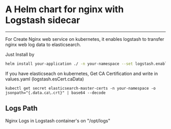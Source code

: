 # A Helm chart for nginx with Logstash sidecar
---

For Create Nginx web service on kubernetes, it enables logstash to transfer nginx web log data to elasticsearch.

Just Install by
```bash
helm install your-application ./ -n your-namespace --set logstash.enabled=true
```

If you have elasticseach on kubernetes, Get CA Certification and write in values.yaml (logstash.esCert.caData)
```
kubectl get secret elasticsearch-master-certs -n your-namespace -o jsonpath="{.data.ca\.crt}" | base64 --decode
```

## Logs Path
Nginx Logs in Logstash container's on "/opt/logs"
